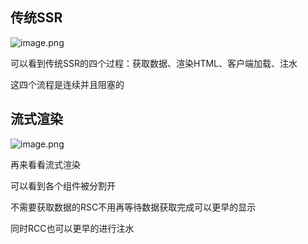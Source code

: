 ## 传统SSR

![image.png](D:/%E6%96%87%E4%BB%B6/typora%E5%9B%BE%E7%89%87/1701517399335-536f833b-5e23-4c34-8a89-3024b3d6c321.webp)



可以看到传统SSR的四个过程：获取数据、渲染HTML、客户端加载、注水

这四个流程是连续并且阻塞的

## 流式渲染

![image.png](D:/%E6%96%87%E4%BB%B6/typora%E5%9B%BE%E7%89%87/1701517452048-79c32a1a-a497-4e88-a549-5de1a066627c.webp)



再来看看流式渲染

可以看到各个组件被分割开

不需要获取数据的RSC不用再等待数据获取完成可以更早的显示

同时RCC也可以更早的进行注水